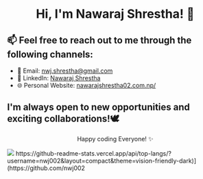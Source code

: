 <h1 align="center">Hi, I'm Nawaraj Shrestha! 👋



## 📫 Feel free to reach out to me through the following channels:

- 📧 Email: [nwj.shrestha@gmail.com](mailto:nwj.shrestha@gmail.com)
- 💼 LinkedIn: [Nawaraj Shrestha](https://www.linkedin.com/in/nwj002/)
- 🌐 Personal Website: [nawarajshrestha02.com.np/](https://nawarajshrestha02.com.np/)

## I'm always open to new opportunities and exciting collaborations!🕊️

<!-- Footer -->
<p align="center">
   Happy coding Everyone! ✨
</p>
<img src="https://media2.giphy.com/media/iIqmM5tTjmpOB9mpbn/giphy.gif"/>
https://github-readme-stats.vercel.app/api/top-langs/?username=nwj002&layout=compact&theme=vision-friendly-dark)](https://github.com/nwj002

